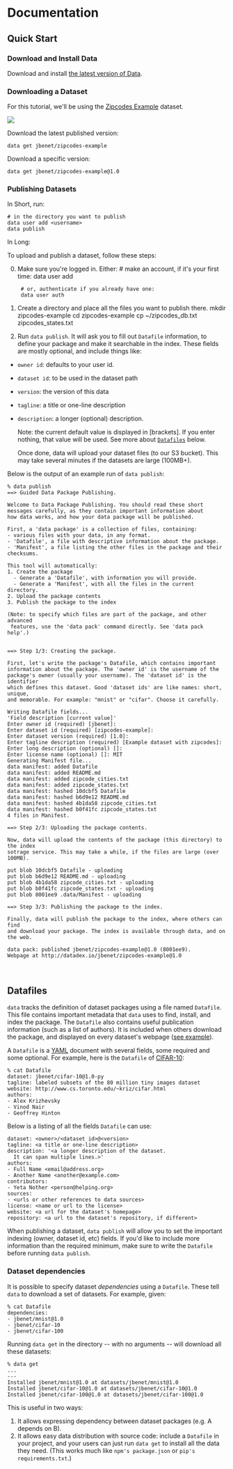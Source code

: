 <!-- title: Documentation -->
<!-- description: Documentation for Data & Datadex -->

# Documentation

## Quick Start

### Download and Install Data

Download and install [the latest version of Data](/doc/install).
<br />

### Downloading a Dataset

For this tutorial, we'll be using the [Zipcodes Example](http://datadex.io/jbenet/zipcodes-example) dataset.

![](http://jbenet.static.s3.amazonaws.com/d3a80c0b3a1c8dcc9088e9a4e0097b1f548784f6/example-zipcodes-id.png)

Download the latest published version:

```
data get jbenet/zipcodes-example
```

Download a specific version:

```
data get jbenet/zipcodes-example@1.0
```

### Publishing Datasets

In Short, run:

```
# in the directory you want to publish
data user add <username>
data publish
```

In Long:

To upload and publish a dataset, follow these steps:

0. Make sure you're logged in. Either:
        # make an account, if it's your first time:
        data user add

        # or, authenticate if you already have one:
        data user auth

1. Create a directory and place all the files you want to publish there.
        mkdir zipcodes-example
        cd zipcodes-example
        cp ~/zipcodes_db.txt zipcodes_states.txt

2. Run `data publish`. It will ask you to fill out `Datafile` information, to define your package and make it searchable in the index. These fields are mostly optional, and include things like:
  - `owner id`: defaults to your user id.
  - `dataset id`: to be used in the dataset path
  - `version`: the version of this data
  - `tagline`: a title or one-line description
  - `description`: a longer (optional) description.

    Note: the current default value is displayed in [brackets]. If you enter nothing, that value will be used. See more about [`Datafiles`](/doc#Datafile) below.

    Once done, data will upload your dataset files (to our S3 bucket).
    This may take several minutes if the datasets are large (100MB+).

Below is the output of an example run of `data publish`:

```
% data publish
==> Guided Data Package Publishing.

Welcome to Data Package Publishing. You should read these short
messages carefully, as they contain important information about
how data works, and how your data package will be published.

First, a 'data package' is a collection of files, containing:
- various files with your data, in any format.
- 'Datafile', a file with descriptive information about the package.
- 'Manifest', a file listing the other files in the package and their checksums.

This tool will automatically:
1. Create the package
  - Generate a 'Datafile', with information you will provide.
  - Generate a 'Manifest', with all the files in the current directory.
2. Upload the package contents
3. Publish the package to the index

(Note: to specify which files are part of the package, and other advanced
 features, use the 'data pack' command directly. See 'data pack help'.)


==> Step 1/3: Creating the package.

First, let's write the package's Datafile, which contains important
information about the package. The 'owner id' is the username of the
package's owner (usually your username). The 'dataset id' is the identifier
which defines this dataset. Good 'dataset ids' are like names: short, unique,
and memorable. For example: "mnist" or "cifar". Choose it carefully.

Writing Datafile fields...
'Field description [current value]'
Enter owner id (required) [jbenet]:
Enter dataset id (required) [zipcodes-example]:
Enter dataset version (required) [1.0]:
Enter tagline description (required) [Example dataset with zipcodes]:
Enter long description (optional) []:
Enter license name (optional) []: MIT
Generating Manifest file...
data manifest: added Datafile
data manifest: added README.md
data manifest: added zipcode_cities.txt
data manifest: added zipcode_states.txt
data manifest: hashed 10dcbf5 Datafile
data manifest: hashed b6d9e12 README.md
data manifest: hashed 4b1da58 zipcode_cities.txt
data manifest: hashed b0f41fc zipcode_states.txt
4 files in Manifest.

==> Step 2/3: Uploading the package contents.

Now, data will upload the contents of the package (this directory) to the index
sotrage service. This may take a while, if the files are large (over 100MB).

put blob 10dcbf5 Datafile - uploading
put blob b6d9e12 README.md - uploading
put blob 4b1da58 zipcode_cities.txt - uploading
put blob b0f41fc zipcode_states.txt - uploading
put blob 8001ee9 .data/Manifest - uploading

==> Step 3/3: Publishing the package to the index.

Finally, data will publish the package to the index, where others can find
and download your package. The index is available through data, and on the web.

data pack: published jbenet/zipcodes-example@1.0 (8001ee9).
Webpage at http://datadex.io/jbenet/zipcodes-example@1.0
```

<br />

## Datafiles

`data` tracks the definition of dataset packages using a file named `Datafile`. This file contains important metadata that `data` uses to find, install, and index the package. The `Datafile` also contains useful publication information (such as a list of authors). It is included when others download the package, and displayed on every dataset's webpage ([see example](http://datadex.io/jbenet/zipcodes-example@1.0)).

A `Datafile` is a [YAML](http://yaml.org) document with several fields, some required and some optional. For example, here is the `Datafile` of [CIFAR-10](http://datadex.io/jbenet/cifar-10@1.0-py):

```
% cat Datafile
dataset: jbenet/cifar-10@1.0-py
tagline: labeled subsets of the 80 million tiny images dataset
website: http://www.cs.toronto.edu/~kriz/cifar.html
authors:
- Alex Krizhevsky
- Vinod Nair
- Geoffrey Hinton
```

Below is a listing of all the fields `Datafile` can use:

```
dataset: <owner>/<dataset id>@<version>
tagline: <a title or one-line description>
description: '<a longer description of the dataset.
  It can span multiple lines.>'
authors:
- Full Name <email@address.org>
- Another Name <another@example.com>
contributors:
- Yeta Nother <person@helping.org>
sources:
- <urls or other references to data sources>
license: <name or url to the license>
website: <a url for the dataset's homepage>
repository: <a url to the dataset's repository, if different>
```

When publishing a dataset, `data publish` will allow you to set the important indexing (owner, dataset id, etc) fields. If you'd like to include more information than the required minimum, make sure to write the `Datafile` before running `data publish`.

### Dataset dependencies

It is possible to specify dataset *dependencies* using a `Datafile`. These tell `data` to download a set of datasets. For example, given:

```
% cat Datafile
dependencies:
- jbenet/mnist@1.0
- jbenet/cifar-10
- jbenet/cifar-100
```

Running `data get` in the directory -- with no arguments -- will download all these datasets:

```
% data get
...
---
Installed jbenet/mnist@1.0 at datasets/jbenet/mnist@1.0
Installed jbenet/cifar-10@1.0 at datasets/jbenet/cifar-10@1.0
Installed jbenet/cifar-100@1.0 at datasets/jbenet/cifar-100@1.0
```

This is useful in two ways:
1. It allows expressing dependency between dataset packages (e.g. A depends on B).
2. It allows easy data distribution with source code: include a `Datafile` in your project, and your users can just run `data get` to install all the data they need. (This works much like `npm's package.json` or `pip's requirements.txt`.)
